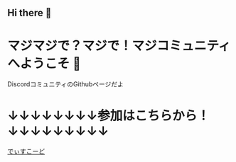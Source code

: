 ## Hi there 👋

# マジマジで？マジで！マジコミュニティへようこそ 🫶

DiscordコミュニティのGithubページだよ

# ↓↓↓↓↓↓↓↓参加はこちらから！↓↓↓↓↓↓↓↓↓

[でぃすこーど](https://discord.gg/77u2Vctenm)
